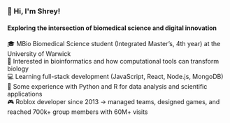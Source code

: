 ### 👋 Hi, I'm Shrey!
#### Exploring the intersection of biomedical science and digital innovation

🎓 MBio Biomedical Science student (Integrated Master’s, 4th year) at the University of Warwick</br>
🔬 Interested in bioinformatics and how computational tools can transform biology</br>
💻 Learning full-stack development (JavaScript, React, Node.js, MongoDB)</br>
🐍 Some experience with Python and R for data analysis and scientific applications</br>
🎮 Roblox developer since 2013 → managed teams, designed games, and reached 700k+ group members with 60M+ visits</br>
